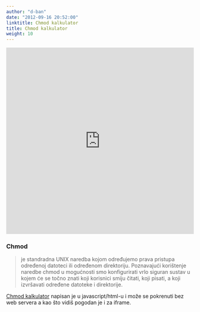 ```yaml
---
author: "d-ban"
date: "2012-09-16 20:52:00"
linktitle: Chmod kalkulator
title: Chmod kalkulator
weight: 10
---
```


<iframe width="100%" height="500px"  frameBorder="0" src="https://d-ban.github.io/wedevelop/chmod-kalkulator/"></iframe>


### Chmod
 >je standradna UNIX naredba kojom određujemo prava pristupa određenoj datoteci ili određenom direktoriju. Poznavajući korištenje naredbe chmod u mogućnosti smo konfigurirati vrlo siguran sustav u kojem će se točno znati koji korisnici smiju čitati, koji pisati, a koji izvršavati određene datoteke i direktorije.

[Chmod kalkulator](/wedevelop/chmod-kalkulator) napisan je u javascript/html-u i može se pokrenuti bez web servera
a kao što vidiš pogodan je i za iframe.
